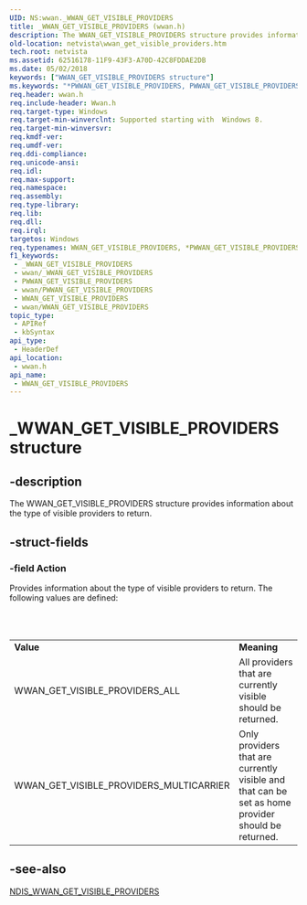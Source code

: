 ```yaml
---
UID: NS:wwan._WWAN_GET_VISIBLE_PROVIDERS
title: _WWAN_GET_VISIBLE_PROVIDERS (wwan.h)
description: The WWAN_GET_VISIBLE_PROVIDERS structure provides information about the type of visible providers to return.
old-location: netvista\wwan_get_visible_providers.htm
tech.root: netvista
ms.assetid: 62516178-11F9-43F3-A70D-42C8FDDAE2DB
ms.date: 05/02/2018
keywords: ["WWAN_GET_VISIBLE_PROVIDERS structure"]
ms.keywords: "*PWWAN_GET_VISIBLE_PROVIDERS, PWWAN_GET_VISIBLE_PROVIDERS, PWWAN_GET_VISIBLE_PROVIDERS structure pointer [Network Drivers Starting with Windows Vista], WWAN_GET_VISIBLE_PROVIDERS, WWAN_GET_VISIBLE_PROVIDERS structure [Network Drivers Starting with Windows Vista], _WWAN_GET_VISIBLE_PROVIDERS, netvista.wwan_get_visible_providers, wwan/PWWAN_GET_VISIBLE_PROVIDERS, wwan/WWAN_GET_VISIBLE_PROVIDERS"
req.header: wwan.h
req.include-header: Wwan.h
req.target-type: Windows
req.target-min-winverclnt: Supported starting with  Windows 8.
req.target-min-winversvr: 
req.kmdf-ver: 
req.umdf-ver: 
req.ddi-compliance: 
req.unicode-ansi: 
req.idl: 
req.max-support: 
req.namespace: 
req.assembly: 
req.type-library: 
req.lib: 
req.dll: 
req.irql: 
targetos: Windows
req.typenames: WWAN_GET_VISIBLE_PROVIDERS, *PWWAN_GET_VISIBLE_PROVIDERS
f1_keywords:
 - _WWAN_GET_VISIBLE_PROVIDERS
 - wwan/_WWAN_GET_VISIBLE_PROVIDERS
 - PWWAN_GET_VISIBLE_PROVIDERS
 - wwan/PWWAN_GET_VISIBLE_PROVIDERS
 - WWAN_GET_VISIBLE_PROVIDERS
 - wwan/WWAN_GET_VISIBLE_PROVIDERS
topic_type:
 - APIRef
 - kbSyntax
api_type:
 - HeaderDef
api_location:
 - wwan.h
api_name:
 - WWAN_GET_VISIBLE_PROVIDERS
---
```


# _WWAN_GET_VISIBLE_PROVIDERS structure


## -description

The WWAN_GET_VISIBLE_PROVIDERS structure provides information about the type of visible providers to return.

## -struct-fields

### -field Action

Provides information about the type of visible providers to return. The following values are defined:

<table></table>
 

<table>
<tr>
<td>
<b>Value</b>

</td>
<td>
<b>Meaning</b>

</td>
</tr>
<tr>
<td>
WWAN_GET_VISIBLE_PROVIDERS_ALL

</td>
<td>
All providers that are currently visible should be returned.

</td>
</tr>
<tr>
<td>
WWAN_GET_VISIBLE_PROVIDERS_MULTICARRIER

</td>
<td>
Only providers that are currently visible and that can be set as home provider should be returned.

</td>
</tr>
</table>

## -see-also

<a href="https://docs.microsoft.com/windows-hardware/drivers/ddi/ndiswwan/ns-ndiswwan-_ndis_wwan_get_visible_providers">NDIS_WWAN_GET_VISIBLE_PROVIDERS</a>

